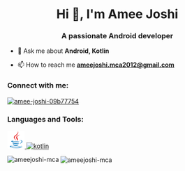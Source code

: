 <h1 align="center">Hi 👋, I'm Amee Joshi</h1>
<h3 align="center">A passionate Android developer</h3>

- 💬 Ask me about **Android, Kotlin**

- 📫 How to reach me **ameejoshi.mca2012@gmail.com**

<h3 align="left">Connect with me:</h3>
<p align="left">
<a href="https://linkedin.com/in/amee-joshi-09b77754" target="blank"><img align="center" src="https://raw.githubusercontent.com/rahuldkjain/github-profile-readme-generator/master/src/images/icons/Social/linked-in-alt.svg" alt="amee-joshi-09b77754" height="30" width="40" /></a>
</p>

<h3 align="left">Languages and Tools:</h3>
<p align="left"> <a href="https://www.java.com" target="_blank" rel="noreferrer"> <img src="https://raw.githubusercontent.com/devicons/devicon/master/icons/java/java-original.svg" alt="java" width="40" height="40"/> </a> <a href="https://kotlinlang.org" target="_blank" rel="noreferrer"> <img src="https://www.vectorlogo.zone/logos/kotlinlang/kotlinlang-icon.svg" alt="kotlin" width="40" height="40"/> </a> </p>

<p><img align="left" src="https://github-readme-stats.vercel.app/api/top-langs?username=ameejoshi-mca&show_icons=true&locale=en&layout=compact" alt="ameejoshi-mca" /></p>

<p>&nbsp;<img align="center" src="https://github-readme-stats.vercel.app/api?username=ameejoshi-mca&show_icons=true&locale=en" alt="ameejoshi-mca" /></p>
